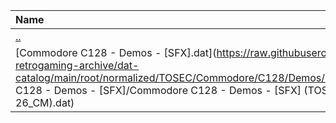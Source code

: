 |Name|Size|
|:---|---:|
|[..](../index.html)|DIR|
|[Commodore C128 - Demos - [SFX].dat](https://raw.githubusercontent.com/open-retrogaming-archive/dat-catalog/main/root/normalized/TOSEC/Commodore/C128/Demos/[SFX]/Commodore C128 - Demos - [SFX]/Commodore C128 - Demos - [SFX] (TOSEC-v2018-10-26_CM).dat)|2481|
